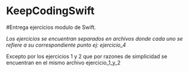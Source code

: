 # KeepCodingSwift
 
#Entrega ejercicios modulo de Swift.

*Los ejercicios se encuentran separados en archivos donde cada uno se 
refiere a su correspondiente punto ej: ejercicio_4*

Excepto por los ejercicios 1 y 2 que por razones de simplicidad se 
encuentran en el mismo archivo ejercicio_1_y_2
